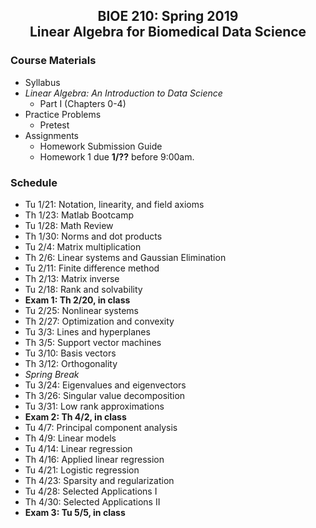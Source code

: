 <center>
<h2>BIOE 210: Spring 2019<br>
Linear Algebra for Biomedical Data Science</h2>
</center>

### Course Materials
* Syllabus
* *Linear Algebra: An Introduction to Data Science*
  - Part I (Chapters 0-4)
* Practice Problems
  - Pretest
* Assignments
  - Homework Submission Guide
  - Homework 1 due **1/??** before 9:00am.

### Schedule
* Tu 1/21: Notation, linearity, and field axioms
* Th 1/23: Matlab Bootcamp
* Tu 1/28: Math Review
* Th 1/30: Norms and dot products
* Tu 2/4: Matrix multiplication
* Th 2/6: Linear systems and Gaussian Elimination
* Tu 2/11: Finite difference method
* Th 2/13: Matrix inverse
* Tu 2/18: Rank and solvability
* **Exam 1: Th 2/20, in class**
* Tu 2/25: Nonlinear systems
* Th 2/27: Optimization and convexity
* Tu 3/3: Lines and hyperplanes
* Th 3/5: Support vector machines
* Tu 3/10: Basis vectors
* Th 3/12: Orthogonality
* *Spring Break*
* Tu 3/24: Eigenvalues and eigenvectors
* Th 3/26: Singular value decomposition
* Tu 3/31: Low rank approximations
* **Exam 2: Th 4/2, in class**
* Tu 4/7: Principal component analysis
* Th 4/9: Linear models
* Tu 4/14: Linear regression
* Th 4/16: Applied linear regression
* Tu 4/21: Logistic regression
* Th 4/23: Sparsity and regularization
* Tu 4/28: Selected Applications I
* Th 4/30: Selected Applications II
* **Exam 3: Tu 5/5, in class**
